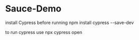 # Sauce-Demo

install Cypress before running
npm install cypress --save-dev

to run cypress use 
npx cypress open 
